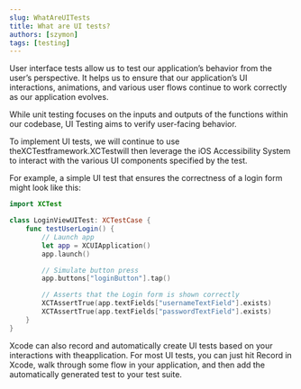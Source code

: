 ```yaml
---
slug: WhatAreUITests
title: What are UI tests?
authors: [szymon]
tags: [testing]
---
```


User interface tests allow us to test our application’s behavior from the user’s perspective. It helps us to ensure that our application’s UI interactions, animations, and various user flows continue to work correctly as our application evolves.

While unit testing focuses on the inputs and outputs of the functions within our codebase, UI Testing aims to verify user-facing behavior.

To implement UI tests, we will continue to use theXCTestframework.XCTestwill then leverage the iOS Accessibility System to interact with the various UI components specified by the test.

For example, a simple UI test that ensures the correctness of a login form might look like this:
```swift
import XCTest

class LoginViewUITest: XCTestCase {
    func testUserLogin() {
        // Launch app
        let app = XCUIApplication()
        app.launch()

        // Simulate button press
        app.buttons["loginButton"].tap()

        // Asserts that the Login form is shown correctly
        XCTAssertTrue(app.textFields["usernameTextField"].exists)
        XCTAssertTrue(app.textFields["passwordTextField"].exists)
    }
}
```

Xcode can also record and automatically create UI tests based on your interactions with theapplication. For most UI tests, you can just hit Record in Xcode, walk through some flow in your application, and then add the automatically generated test to your test suite.
